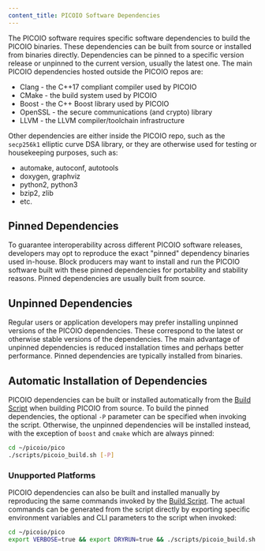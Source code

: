 ```yaml
---
content_title: PICOIO Software Dependencies
---
```


The PICOIO software requires specific software dependencies to build the PICOIO binaries. These dependencies can be built from source or installed from binaries directly. Dependencies can be pinned to a specific version release or unpinned to the current version, usually the latest one. The main PICOIO dependencies hosted outside the PICOIO repos are:

* Clang - the C++17 compliant compiler used by PICOIO
* CMake - the build system used by PICOIO
* Boost - the C++ Boost library used by PICOIO
* OpenSSL - the secure communications (and crypto) library
* LLVM - the LLVM compiler/toolchain infrastructure

Other dependencies are either inside the PICOIO repo, such as the `secp256k1` elliptic curve DSA library, or they are otherwise used for testing or housekeeping purposes, such as:

* automake, autoconf, autotools
* doxygen, graphviz
* python2, python3
* bzip2, zlib
* etc.

## Pinned Dependencies

To guarantee interoperability across different PICOIO software releases, developers may opt to reproduce the exact "pinned" dependency binaries used in-house. Block producers may want to install and run the PICOIO software built with these pinned dependencies for portability and stability reasons. Pinned dependencies are usually built from source.

## Unpinned Dependencies

Regular users or application developers may prefer installing unpinned versions of the PICOIO dependencies. These correspond to the latest or otherwise stable versions of the dependencies. The main advantage of unpinned dependencies is reduced installation times and perhaps better performance. Pinned dependencies are typically installed from binaries.

## Automatic Installation of Dependencies

PICOIO dependencies can be built or installed automatically from the [Build Script](../01_shell-scripts/02_build-picoio-binaries.md) when building PICOIO from source. To build the pinned dependencies, the optional `-P` parameter can be specified when invoking the script. Otherwise, the unpinned dependencies will be installed instead, with the exception of `boost` and `cmake` which are always pinned:

```sh
cd ~/picoio/pico
./scripts/picoio_build.sh [-P]
```

### Unupported Platforms

PICOIO dependencies can also be built and installed manually by reproducing the same commands invoked by the [Build Script](../01_shell-scripts/02_build-picoio-binaries.md). The actual commands can be generated from the script directly by exporting specific environment variables and CLI parameters to the script when invoked:

```sh
cd ~/picoio/pico
export VERBOSE=true && export DRYRUN=true && ./scripts/picoio_build.sh -y [-P]
```
